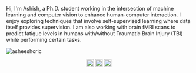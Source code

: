 <p>Hi, I'm Ashish, a Ph.D. student working in the intersection of machine learning and computer vision to enhance human-computer interaction. I enjoy exploring techniques that involve self-supervised learning where data itself provides supervision. I am also working with brain fMRI scans to predict fatigue levels in humans with/without Traumatic Brain Injury (TBI) while performing certain tasks.</p>

<p align="left"> <img src="https://komarev.com/ghpvc/?username=asheeshcric" alt="asheeshcric" /> </p>
<!--
<p align="center">
  <img align="left" src="https://github-readme-stats.vercel.app/api?username=asheeshcric&show_icons=true" alt="asheeshcric"/>
  <img align="right" src="https://github-readme-stats.vercel.app/api/top-langs/?username=asheeshcric&theme=light&hide_langs_below=1"/>
</p>
-->

<p align="center">
  <a href="https://jashish.com.np" target="_blank"><img align="center" src="https://cdn.jsdelivr.net/npm/simple-icons@3.0.1/icons/internetexplorer.svg" alt="jashish" height="20" width="20" /></a>
  <a href="https://twitter.com/ashiz2013" target="_blank"><img align="center" src="https://cdn.jsdelivr.net/npm/simple-icons@3.0.1/icons/twitter.svg" alt="ashiz2013" height="20" width="20" /></a>
  <a href="https://linkedin.com/in/asheeshcric" target="_blank"><img align="center" src="https://cdn.jsdelivr.net/npm/simple-icons@3.0.1/icons/linkedin.svg" alt="asheeshcric" height="20" width="20" /></a>
</p>



<!--
**asheeshcric/asheeshcric** is a ✨ _special_ ✨ repository because its `README.md` (this file) appears on your GitHub profile.

Here are some ideas to get you started:

- 🔭 I’m currently working on ...
- 🌱 I’m currently learning ...
- 👯 I’m looking to collaborate on ...
- 🤔 I’m looking for help with ...
- 💬 Ask me about ...
- 📫 How to reach me: ...
- 😄 Pronouns: ...
- ⚡ Fun fact: ...
-->
